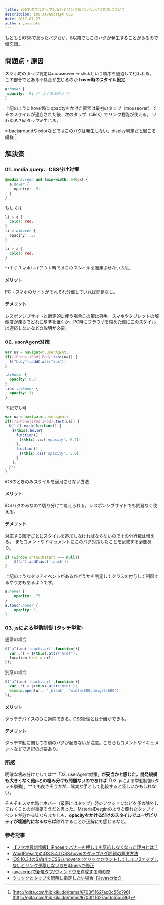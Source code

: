 ```yaml
---
title: iOSでダブルタップしないとリンク反応しないバグ対応について
description: iOS JavaScript CSS
date: 2017-07-27
author: yamanoku
---
```


もともとiOS8であったバグだが、8以降でもこのバグが発生することがあるので備忘録。

## 問題点・原因

スマホ時のタップ判定はmouseover → clickという順序を通過して行われる。
この部分でとある不具合が生じるのが  **hover時のスタイル設定**

```css
a:hover {
 opacity: .5; /* よくあるやつ */
}
```

上記のようにhover時にopacityをかけた要素は最初のタップ（mouseover）でそのスタイルが適応された後、次のタップ（click）でリンク機能が使える。
いわゆる２回タップが生じる。

※ backgroundやcolorなどではこのバグは発生しない。display判定だと起こる模様 [^1]

## 解決策

### 01. media query、CSS分け対策
```css
@media screen and (min-width: 640px) {
  a:hover {
    opaciry: .5;
  }
}
```

もしくは

```css
li > a {
  color: red;
}
li > a:hover {
  opaciry: .5;
}
```

```css
li > a {
  color: red;
}
```

つまりスマホレイアウト時ではこのスタイルを適用させない方法。

#### メリット

PC・スマホのサイトがそれぞれ分離していれば問題なし。

#### デメリット

レスポンシブサイトと断定的に使う場合この策は悪手。スマホやタブレットの解像度が疎らでどれに基準を置くか、PC時にブラウザを縮めた際にこのスタイルは適応しないなどの説明が必要。

### 02. userAgent対策
```js
var ua = navigator.userAgent;
if(/iPhone|iPad|iPod/.test(ua)) {
  $("body").addClass("ios");
}
```

```css
.a:hover {
  opacity: 0.7;
}
.ios .a:hover {
  opacity: 1;
}
```

下記でも可

```js
var ua = navigator.userAgent;
if(!/iPhone|iPad|iPod/.test(ua)) {
　$('a').each(function() {
　　$(this).hover(
　　　function() {
　　　　$(this).css('opacity', 0.7);
　　　},
　　　function() {
　　　　$(this).css('opacity', 1.0);
　　　}
　　);
　});
}
```

iOSのときのみスタイルを適用させない方法

#### メリット

iOSバグのみなので切り分けて考えられる。レスポンシブサイトでも問題なく使える。

#### デメリット

対応する箇所ごとにスタイルを追加しなければならないのでその分行数は増える。
またコメントやドキュメントにこのバグ対策したことを記載する必要あり。

```js
if (window.ontouchstart === null){
	$("a").addClass('touch');
}
```

上記のようなタッチイベントがあるかどうかを判定してクラスを付与して制御するやり方もあるようです。

```css
a:hover {
	opacity: .75;
}
a.touch:hover {
	opacity: 1;
}
```

### 03. jsによる挙動制御 (タッチ挙動)

通常の場合

```js
$("a").on('touchstart',function(){
  var url = $(this).attr("href");
  location.href = url;
});
```

別窓の場合

```js
$("a").on('touchstart',function(){
  var url = $(this).attr("href");
  window.open(url, '_blank', 'width=800,height=600');
});
```

#### メリット

タッチデバイスのみに適応できる。CSS管理とは分離ができる。

#### デメリット

タッチ挙動に関しての別のバグが起きないか注意。こちらもコメントやドキュメントなどで追記の必要あり。

### 所感

明確な棲み分けとしては**「02. userAgent対策」**が妥当かと感じた。開発規模も大きくなく他jsとの棲み分けも問題ないのであれば**「03. jsによる挙動制御 (タッチ挙動)」**でも良さそうだが、確実な手として比較すると怪しいかもしれない。

そもそもスマホ時にホバー（厳密にはタップ）時のアクションなどを予め除外しておくことのが重要そうだと思った。MaterialDesginのような優れたタップイベントが分かるUIならまだしも、**opacityをかけるだけのスタイルでユーザビリティが壊滅的になるならば**除外することが正解にも感じるなど。

### 参考記事

- [【スマホ最新情報】iPhoneでバナーを押しても反応しなくなった理由とは？](https://www.turbine.co.jp/blog/20150911_ios)
- [WordPressでのiOS 8.4.1 CSS:hoverのタップバグ問題の解決方法](https://iwb.jp/wordpress-ios-8-4-1-css-hover-tap-bug/)
- [iOS 10.3.1のSafariでCSSの:hoverを1クリックカウントしてしまい2タップしないとリンク遷移しないのをjQueryで修正](http://epixion.com/2017/04/11/ios-10-css-hover-2-taps-bug/)
- [javascriptで新規タブ/ウィンドウを作成する時の罠](http://qiita.com/yukiyukki/items/907d3173001c52df50c0)
- [クリックとタップを同時に指定したい場合【Javascript】](http://muumv.com/click-tap/)


[^1]: [http://qiita.com/hibikikudo/items/6703f11627ac0c55c796](http://qiita.com/hibikikudo/items/6703f11627ac0c55c796)
